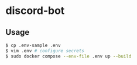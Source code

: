 # discord-bot

## Usage
```bash
$ cp .env-sample .env
$ vim .env # configure secrets
$ sudo docker compose --env-file .env up --build
```
